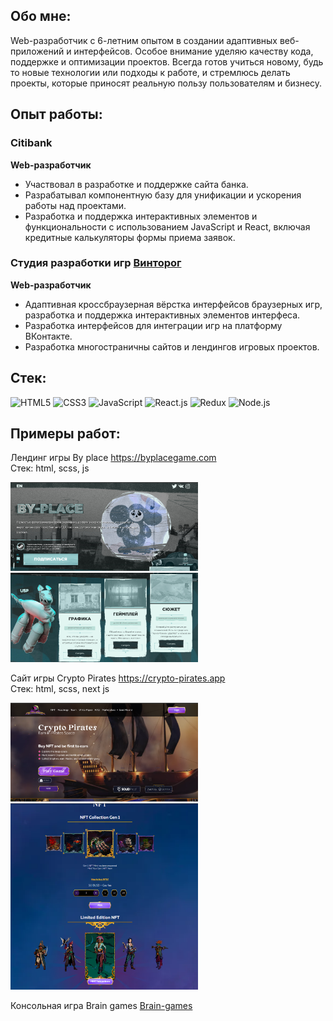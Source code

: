## Обо мне:
Web-разработчик с 6-летним опытом в создании адаптивных веб-приложений и интерфейсов. Особое внимание уделяю качеству кода, поддержке и оптимизации проектов.
Всегда готов учиться новому, будь то новые технологии или подходы к работе, и стремлюсь делать проекты, которые приносят реальную пользу пользователям и бизнесу.

## Опыт работы:

### Citibank
**Web-разработчик**
- Участвовал в разработке и поддержке сайта банка.
- Разрабатывал компонентную базу для унификации и ускорения работы над проектами.
- Разработка и поддержка интерактивных элементов и функциональности с использованием JavaScript и React, включая кредитные калькуляторы формы приема заявок.

### Студия разработки игр <a href="https://vintorog.com/">Винторог</a>
**Web-разработчик**
- Адаптивная кроссбраузерная вёрстка интерфейсов браузерных игр, разработка и поддержка интерактивных элементов интерфеса.
- Разработка интерфейсов для интеграции игр на платформу ВКонтакте.
- Разработка многостраничны сайтов и лендингов игровых проектов.

## Стек: 
![HTML5](https://img.shields.io/badge/HTML5-E34F26?style=for-the-badge&logo=html5&logoColor=white) 
![CSS3](https://img.shields.io/badge/CSS3-1572B6?style=for-the-badge&logo=css3&logoColor=white)
![JavaScript](https://img.shields.io/badge/JavaScript-323330?style=for-the-badge&logo=javascript&logoColor=F7DF1E)
![React.js](https://img.shields.io/badge/React-20232A?style=for-the-badge&logo=react&logoColor=61DAFB)
![Redux](https://img.shields.io/badge/redux-764ABC?style=for-the-badge&logo=redux&logoColor=white)
![Node.js](https://img.shields.io/badge/Node.js-43853D?style=for-the-badge&logo=node.js&logoColor=white)

## Примеры работ:
Лендинг игры By place 
<a href="https://byplacegame.com" target="_blank">https://byplacegame.com</a><br>
Стек: html, scss, js
<div>
  <img src="https://github.com/IlyaGorin/IlyaGorin/blob/main/images/by_place.png" alt="Лендинг для игры" width="300" />
  <img src="https://github.com/IlyaGorin/IlyaGorin/blob/main/images/by_place2.png" alt="Лендинг для игры" width="300" />
</div>

Сайт игры Crypto Pirates
<a href="https://crypto-pirates.app/" target="_blank">https://crypto-pirates.app</a><br>
Стек: html, scss, next js
<div>
  <img src="https://github.com/IlyaGorin/IlyaGorin/blob/main/images/crypto.png" alt="Лендинг для игры" width="300" />
  <img src="https://github.com/IlyaGorin/IlyaGorin/blob/main/images/crypto2.png" alt="Лендинг для игры" width="300" />
</div>

Консольная игра Brain games
<a href="https://github.com/IlyaGorin/Brain-games">Brain-games</a>
